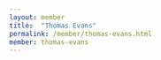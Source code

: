 ```yaml
---
layout: member
title:  "Thomas Evans"
permalink: /member/thomas-evans.html
member: thomas-evans
---
```

